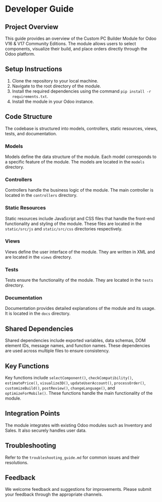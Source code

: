 # Developer Guide

## Project Overview

This guide provides an overview of the Custom PC Builder Module for Odoo V16 & V17 Community Editions. The module allows users to select components, visualize their build, and place orders directly through the Odoo platform.

## Setup Instructions

1. Clone the repository to your local machine.
2. Navigate to the root directory of the module.
3. Install the required dependencies using the command `pip install -r requirements.txt`.
4. Install the module in your Odoo instance.

## Code Structure

The codebase is structured into models, controllers, static resources, views, tests, and documentation.

### Models

Models define the data structure of the module. Each model corresponds to a specific feature of the module. The models are located in the `models` directory.

### Controllers

Controllers handle the business logic of the module. The main controller is located in the `controllers` directory.

### Static Resources

Static resources include JavaScript and CSS files that handle the front-end functionality and styling of the module. These files are located in the `static/src/js` and `static/src/css` directories respectively.

### Views

Views define the user interface of the module. They are written in XML and are located in the `views` directory.

### Tests

Tests ensure the functionality of the module. They are located in the `tests` directory.

### Documentation

Documentation provides detailed explanations of the module and its usage. It is located in the `docs` directory.

## Shared Dependencies

Shared dependencies include exported variables, data schemas, DOM element IDs, message names, and function names. These dependencies are used across multiple files to ensure consistency.

## Key Functions

Key functions include `selectComponent()`, `checkCompatibility()`, `estimatePrice()`, `visualize3D()`, `updateUserAccount()`, `processOrder()`, `customizeBuild()`, `postReview()`, `changeLanguage()`, and `optimizeForMobile()`. These functions handle the main functionality of the module.

## Integration Points

The module integrates with existing Odoo modules such as Inventory and Sales. It also securely handles user data.

## Troubleshooting

Refer to the `troubleshooting_guide.md` for common issues and their resolutions.

## Feedback

We welcome feedback and suggestions for improvements. Please submit your feedback through the appropriate channels.